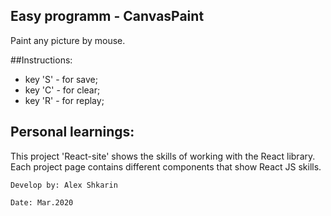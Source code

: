 ## Easy programm - CanvasPaint
Paint any picture by mouse.<br>

##Instructions:

- key 'S' - for save;
- key 'C' - for clear;
- key 'R' - for replay;

## Personal learnings:

This project 'React-site' shows the skills of working with the React library.
Each project page contains different components that show React JS skills.

`Develop by: Alex Shkarin`

`Date: Mar.2020`
